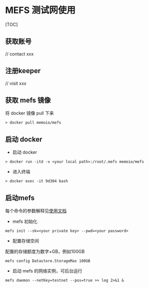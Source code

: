 # MEFS 测试网使用

[TOC]

## 获取账号

// contact xxx

## 注册keeper

// visit xxx

## 获取 mefs 镜像

将 docker 镜像 pull 下来

```shell
> docker pull memoio/mefs
```

## 启动 docker

- 启动 docker

```shell
> docker run -itd -v <your local path>:/root/.mefs memoio/mefs
```

- 进入终端

```shell
> docker exec -it 9d304 bash
```

## 启动mefs

每个命令的参数解释见[使用文档](https://github.com/memoio/docs)

- mefs 初始化
  
```shell
mefs init --sk=<your private key> --pwd=<your password> 
```

- 配置存储空间

配置的存储额度为数字+GB，例如100GB

```shell
mefs config Datastore.StorageMax 100GB
```

- 启动 mefs 的网络实例，可后台运行

```shell
mefs daemon --netKey=testnet --pos=true >> log 2>&1 &
```